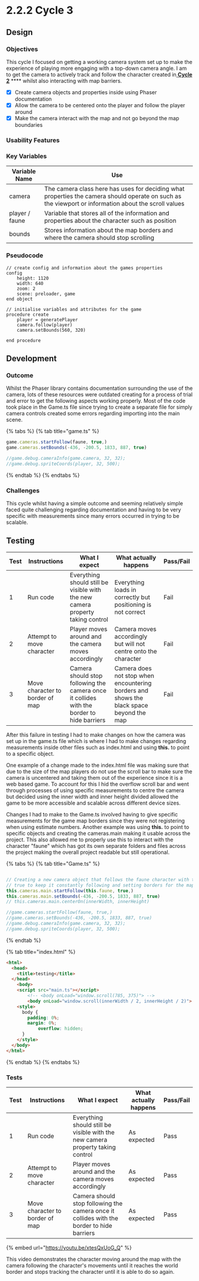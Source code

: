 # 2.2.2 Cycle 3

## Design

### Objectives

This cycle I focused on getting a working camera system set up to make the experience of playing more engaging with a top-down camera angle. I am to get the camera to actively track and follow the character created in[ **Cycle 2**](cycle-1-1.md) **** whilst also interacting with map barriers.

* [x] Create camera objects and properties inside using Phaser documentation&#x20;
* [x] Allow the camera to be centered onto the player and follow the player around
* [x] Make the camera interact with the map and not go beyond the map boundaries

### Usability Features

### Key Variables

| Variable Name  | Use                                                                                                                                                  |
| -------------- | ---------------------------------------------------------------------------------------------------------------------------------------------------- |
| camera         | The camera class here has uses for deciding what properties the camera should operate on such as the viewport or information about the scroll values |
| player / faune | Variable that stores all of the information and properties about the character such as position                                                      |
| bounds         | Stores information about the map borders and where the camera should stop scrolling                                                                  |

### Pseudocode

```
// create config and information about the games properties
config
    height: 1120
    width: 640
    zoom: 2
    scene: preloader, game
end object

// initialise variables and attributes for the game
procedure create
    player = generatePlayer
    camera.follow(player)
    camera.setBounds(560, 320)
    
end procedure
```

## Development

### Outcome

Whilst the Phaser library contains documentation surrounding the use of the camera, lots of these resources were outdated creating for a process of trial and error to get the following aspects working properly. Most of the code took place in the Game.ts file since trying to create a separate file for simply camera controls created some errors regarding importing into the main scene.

{% tabs %}
{% tab title="game.ts" %}
```typescript
game.cameras.startFollow(faune, true,)
game.cameras.setBounds(-436, -200.5, 1833, 887, true)

//game.debug.cameraInfo(game.camera, 32, 32);
//game.debug.spriteCoords(player, 32, 500);
```
{% endtab %}
{% endtabs %}



### Challenges

This cycle whilst having a simple outcome and seeming relatively simple faced quite challenging regarding documentation and having to be very specific with measurements since many errors occurred in trying to be scalable.&#x20;

## Testing

| Test | Instructions                    | What I expect                                                                             | What actually happens                                                                   | Pass/Fail |
| ---- | ------------------------------- | ----------------------------------------------------------------------------------------- | --------------------------------------------------------------------------------------- | --------- |
| 1    | Run code                        | Everything should still be visible with the new camera property taking control            | Everything loads in correctly but positioning is not correct                            | Fail      |
| 2    | Attempt to move character       | Player moves around and the camera moves accordingly                                      | Camera moves accordingly but will not centre onto the character                         | Fail      |
| 3    | Move character to border of map | Camera should stop following the camera once it collides with the border to hide barriers | Camera does not stop when encountering borders and shows the black space beyond the map | Fail      |

After this failure in testing I had to make changes on how the camera was set up in the game.ts file which is where I had to make changes regarding measurements inside other files such as index.html and using **this.** to point to a specific object.&#x20;

One example of a change made to the index.html file was making sure that due to the size of the map players do not use the scroll bar to make sure the camera is uncentered and taking them out of the experience since it is a web based game. To account for this I hid the overflow scroll bar and went through processes of using specific measurements to centre the camera but decided using the inner width and inner height divided allowed the game to be more accessible and scalable across different device sizes.

Changes I had to make to the Game.ts involved having to give specific measurements for the game map borders since they were not registering when using estimate numbers. Another example was using **this.** to point to specific objects and creating the cameras.main making it usable across the project. This also allowed me to properly use this to interact with the character "faune" which has got its own separate folders and files across the project making the overall project readable but still operational.

{% tabs %}
{% tab title="Game.ts" %}
```typescript

// Creating a new camera object that follows the faune character with the boolean
// true to keep it constantly following and setting borders for the map
this.cameras.main.startFollow(this.faune, true,)
this.cameras.main.setBounds(-436, -200.5, 1833, 887, true)
// this.cameras.main.centerOn(innerWidth, innerHeight)

//game.cameras.startFollow(faune, true,)
//game.cameras.setBounds(-436, -200.5, 1833, 887, true)
//game.debug.cameraInfo(game.camera, 32, 32);
//game.debug.spriteCoords(player, 32, 500);
```
{% endtab %}

{% tab title="index.html" %}
```html
<html>
  <head>
    <title>testing</title>
  </head>
    <body>
	<script src="main.ts"></script>
	    <!-- <body onLoad="window.scroll(785, 375)"> -->
	    <body onLoad="window.scroll(innerWidth / 2, innerHeight / 2)">
	<style>
	  body {
	    padding: 0%;
	    margin: 0%;
            overflow: hidden;
	  }
	</style>
  </body>
</html>

```
{% endtab %}
{% endtabs %}

### Tests

| Test | Instructions                    | What I expect                                                                             | What actually happens | Pass/Fail |
| ---- | ------------------------------- | ----------------------------------------------------------------------------------------- | --------------------- | --------- |
| 1    | Run code                        | Everything should still be visible with the new camera property taking control            | As expected           | Pass      |
| 2    | Attempt to move character       | Player moves around and the camera moves accordingly                                      | As expected           | Pass      |
| 3    | Move character to border of map | Camera should stop following the camera once it collides with the border to hide barriers | As expected           | Pass      |

{% embed url="https://youtu.be/xtesQxUoG_Q" %}

This video demonstrates the character moving around the map with the camera following the character's movements until it reaches the world border and stops tracking the character until it is able to do so again.
